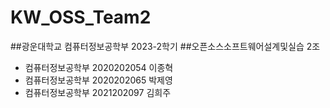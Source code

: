 # KW_OSS_Team2

##광운대학교 컴퓨터정보공학부 2023-2학기
##오픈소스소프트웨어설계및실습 2조

- 컴퓨터정보공학부 2020202054 이종혁
- 컴퓨터정보공학부 2020202065 박제영
- 컴퓨터정보공학부 2021202097 김희주

